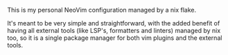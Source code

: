 This is my personal NeoVim configuration managed by a nix flake.

It's meant to be very simple and straightforward, with the added benefit of
having all external tools (like LSP's, formatters and linters) managed by nix
too, so it is a single package manager for both vim plugins and the external
tools.
